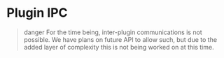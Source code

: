 <!--
  Copyright (c) 2020-2021 aetheryx & Cynthia K. Rey
  This work is licensed under a Creative Commons Attribution-NoDerivatives 4.0 International License.
  https://creativecommons.org/licenses/by-nd/4.0
-->

# Plugin IPC
<!--
  Can we note the fact that despite it originally being the acronym of "Inter-process communication", it can also
  be the acronym of "Inter-plugin communication"?
-->

>danger
> For the time being, inter-plugin communications is not possible. We have plans on future API to allow such,
> but due to the added layer of complexity this is not being worked on at this time.
